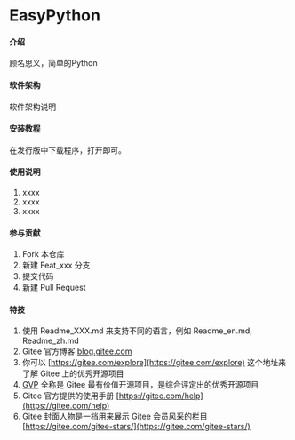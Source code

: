 <!--
 * @作者: __init__(PartyParrot)
 * @Github 地址: https://github.com/PartyParrot359
 * @Gitee 地址: https://gitee.com/JUST_SANS
 * @邮件: 2100970361@qq.com
 * @Date: 2021-11-19 20:32:21
 * @最后一次编辑人: __init__(PartyParrot)
 * @LastEditTime: 2021-11-19 20:32:21
-->
# EasyPython
#### 介绍
顾名思义，简单的Python

#### 软件架构
软件架构说明


#### 安装教程
在发行版中下载程序，打开即可。

#### 使用说明

1.  xxxx
2.  xxxx
3.  xxxx

#### 参与贡献

1.  Fork 本仓库
2.  新建 Feat_xxx 分支
3.  提交代码
4.  新建 Pull Request


#### 特技

1.  使用 Readme\_XXX.md 来支持不同的语言，例如 Readme\_en.md, Readme\_zh.md
2.  Gitee 官方博客 [blog.gitee.com](https://blog.gitee.com)
3.  你可以 [https://gitee.com/explore](https://gitee.com/explore) 这个地址来了解 Gitee 上的优秀开源项目
4.  [GVP](https://gitee.com/gvp) 全称是 Gitee 最有价值开源项目，是综合评定出的优秀开源项目
5.  Gitee 官方提供的使用手册 [https://gitee.com/help](https://gitee.com/help)
6.  Gitee 封面人物是一档用来展示 Gitee 会员风采的栏目 [https://gitee.com/gitee-stars/](https://gitee.com/gitee-stars/)
